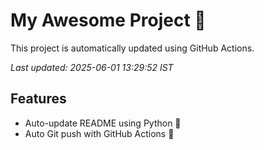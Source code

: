 # My Awesome Project 🚀

This project is automatically updated using GitHub Actions.

_Last updated: 2025-06-01 13:29:52 IST_

## Features
- Auto-update README using Python 🐍
- Auto Git push with GitHub Actions 🤖
